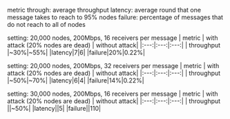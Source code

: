 metric
through: average throughput
latency: average round that one message takes to reach to 95% nodes
failure: percentage of messages that do not reach to all of nodes

setting: 20,000 nodes, 200Mbps, 16 receivers per message
| metric | with attack (20% nodes are dead) | without attack|
|:---:|:---:|:---:|
| throughput |~30%|~55%|
|latency|7|6|
|failure|20%|0.22%|

setting: 20,000 nodes, 200Mbps, 32 receivers per message
| metric | with attack (20% nodes are dead) | without attack|
|:---:|:---:|:---:|
| throughput |~50%|~70%|
|latency|6|4|
|failure|14%|0.22%|

setting: 30,000 nodes, 200Mbps, 16 receivers per message
| metric | with attack (20% nodes are dead) | without attack|
|:---:|:---:|:---:|
| throughput ||~50%|
|latency||5|
|failure||110|

